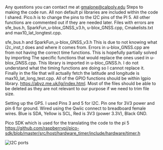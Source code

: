 Any questions you can contact me at gmalone@calpoly.edu
Steps to making the code run.
All non default pi libraries are included within the code I shared. 
Pico.h is to change the pins to the I2C pins of the PI 5. All other functions are commented out if they are needed later.
Files with errors are sfe_bus.h, SparkFun_u-blox_GNSS_v3.h, u-blox_GNSS.cpp, Cmakelists.txt and max10_lat_longtest.cpp.






sfe_bus.h and SparkFun_u-blox_GNSS_v3.h This is due to not knowing what i2c_inst_t does and where it comes from.
Errors in u-blox_GNSS.cpp are from not having the correct time functions. This is hopefully partially solved by importing <chrono> The specific functions that would replace the ones used in u-blox_GNSS.cpp. This library is imported in u-bloc_GNSS.h. I do not understand what the timing functions are doing so I cannot replace it.
Finally in the file that will actually fetch the latitude and longitude is max10_lat_long_test.cpp. All of the GPIO functions should be within lgpio library. https://abyz.me.uk/lg/index.html.
Most of the files should be able to be deleted as they are not relevant to our purpose if we need to trim file size.

Setting up the GPS. I used Pins 3 and 5 for I2C. Pin one for 3V3 power and pin 6 for ground. Wired using the Qwiic connect to breadboard female wires. Blue is SDA, Yellow is SCL, Red is 3V3 (power 3.3V), Black GND.

Pico SDK which is used for the translating the code to the pi 5 https://github.com/raspberrypi/pico-sdk/blob/master/src/host/hardware_timer/include/hardware/timer.h 

![I2C ports](https://cdn.sparkfun.com/assets/learn_tutorials/4/4/9/pin-labels-on-pi-ver2.png)

